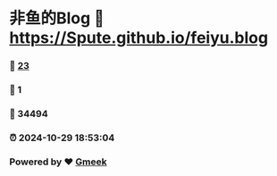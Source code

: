 # 非鱼的Blog :link: https://Spute.github.io/feiyu.blog 
### :page_facing_up: [23](https://Spute.github.io/feiyu.blog/tag.html) 
### :speech_balloon: 1 
### :hibiscus: 34494 
### :alarm_clock: 2024-10-29 18:53:04 
### Powered by :heart: [Gmeek](https://github.com/Meekdai/Gmeek)
